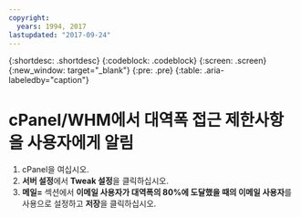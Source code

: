 ```yaml
---
copyright:
  years: 1994, 2017
lastupdated: "2017-09-24"
---
```


{:shortdesc: .shortdesc}
{:codeblock: .codeblock}
{:screen: .screen}
{:new_window: target="_blank"}
{:pre: .pre}
{:table: .aria-labeledby="caption"}

# cPanel/WHM에서 대역폭 접근 제한사항을 사용자에게 알림

1. cPanel을 여십시오.
2. **서버 설정**에서 **Tweak 설정**을 클릭하십시오. 
3. **메일=** 섹션에서 **이메일 사용자가 대역폭의 80%에 도달했을 때의 이메일 사용자**를 사용으로 설정하고 **저장**을 클릭하십시오.
